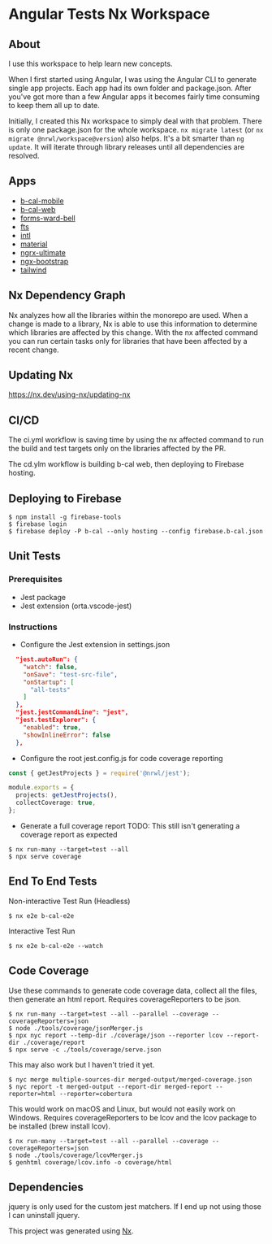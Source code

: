# Angular Tests Nx Workspace

## About

I use this workspace to help learn new concepts.

When I first started using Angular, I was using the Angular CLI to generate single app projects. Each app had its own folder and package.json. After you've got more than a few Angular apps it becomes fairly time consuming to keep them all up to date.

Initially, I created this Nx workspace to simply deal with that problem. There is only one package.json for the whole workspace. `nx migrate latest` (or `nx migrate @nrwl/workspace@version`) also helps. It's a bit smarter than `ng update`. It will iterate through library releases until all dependencies are resolved.

## Apps

- [b-cal-mobile](apps/b-cal-mobile/README.md)
- [b-cal-web](apps/b-cal-web/README.md)
- [forms-ward-bell](apps/forms-ward-bell/README.md)
- [fts](apps/fts/README.md)
- [intl](apps/intl/README.md)
- [material](apps/material/README.md)
- [ngrx-ultimate](apps/ngrx-ultimate/README.md)
- [ngx-bootstrap](apps/ngx-bootstrap/README.md)
- [tailwind](apps/tailwind/README.md)

## Nx Dependency Graph

Nx analyzes how all the libraries within the monorepo are used. When a change is made to a library, Nx is able to use this information to determine which libraries are affected by this change. With the nx affected command you can run certain tasks only for libraries that have been affected by a recent change.

## Updating Nx

https://nx.dev/using-nx/updating-nx

## CI/CD

The ci.yml workflow is saving time by using the nx affected command to run the build and test targets only on the libraries affected by the PR.

The cd.ylm workflow is building b-cal web, then deploying to Firebase hosting.

## Deploying to Firebase

```shell
$ npm install -g firebase-tools
$ firebase login
$ firebase deploy -P b-cal --only hosting --config firebase.b-cal.json
```

## Unit Tests

### Prerequisites

- Jest package
- Jest extension (orta.vscode-jest)

### Instructions

- Configure the Jest extension in settings.json

```json
  "jest.autoRun": {
    "watch": false,
    "onSave": "test-src-file",
    "onStartup": [
      "all-tests"
    ]
  },
  "jest.jestCommandLine": "jest",
  "jest.testExplorer": {
    "enabled": true,
    "showInlineError": false
  },
```

- Configure the root jest.config.js for code coverage reporting

```ts
const { getJestProjects } = require('@nrwl/jest');

module.exports = {
  projects: getJestProjects(),
  collectCoverage: true,
};
```

- Generate a full coverage report
  TODO: This still isn't generating a coverage report as expected

```shell
$ nx run-many --target=test --all
$ npx serve coverage
```

## End To End Tests

Non-interactive Test Run (Headless)

```shell
$ nx e2e b-cal-e2e
```

Interactive Test Run

```shell
$ nx e2e b-cal-e2e --watch
```

## Code Coverage

Use these commands to generate code coverage data, collect all the files, then generate an html report. Requires coverageReporters to be json.

```shell
$ nx run-many --target=test --all --parallel --coverage --coverageReporters=json
$ node ./tools/coverage/jsonMerger.js
$ npx nyc report --temp-dir ./coverage/json --reporter lcov --report-dir ./coverage/report
$ npx serve -c ./tools/coverage/serve.json
```

This may also work but I haven't tried it yet.

```shell
$ nyc merge multiple-sources-dir merged-output/merged-coverage.json
$ nyc report -t merged-output --report-dir merged-report --reporter=html --reporter=cobertura
```

This would work on macOS and Linux, but would not easily work on Windows. Requires coverageReporters to be lcov and the lcov package to be installed (brew install lcov).

```shell
$ nx run-many --target=test --all --parallel --coverage --coverageReporters=json
$ node ./tools/coverage/lcovMerger.js
$ genhtml coverage/lcov.info -o coverage/html
```

## Dependencies

jquery is only used for the custom jest matchers. If I end up not using those I can uninstall jquery.

This project was generated using [Nx](https://nx.dev).
